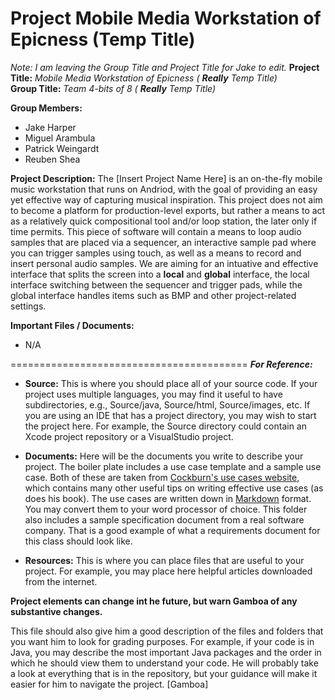 Project Mobile Media Workstation of Epicness (Temp Title)
=========================================
*Note: I am leaving the Group Title and Project Title for Jake to edit.*
**Project Title:** *Mobile Media Workstation of Epicness (* ***Really*** *Temp Title)*  
**Group Title:** *Team 4-bits of 8 (* ***Really*** *Temp Title)*

**Group Members:**
*   Jake Harper
*   Miguel Arambula
*   Patrick Weingardt
*   Reuben Shea

**Project Description:**
  The [Insert Project Name Here] is an on-the-fly mobile music workstation that runs on Andriod, with the goal of providing an easy yet effective way of capturing musical inspiration. This project does not aim to become a platform for production-level exports, but rather a means to act as a relatively quick compositional tool and/or loop station, the later only if time permits.
  This piece of software will contain a means to loop audio samples that are placed via a sequencer, an interactive sample pad where you can trigger samples using touch, as well as a means to record and insert personal audio samples. We are aiming for an intuative and effective interface that splits the screen into a **local** and **global** interface, the local interface switching between the sequencer and trigger pads, while the global interface handles items such as BMP and other project-related settings.
  
**Important Files / Documents:**
* N/A

=========================================
***For Reference:***
* **Source:** This is where you should place all of your source code.  If your project
  uses multiple languages, you may find it useful to have subdirectories, e.g.,
  Source/java, Source/html, Source/images, etc.  If you are using an IDE that has
  a project directory, you may wish to start the project here.  For example, the
  Source directory could contain an Xcode project repository or a VisualStudio
  project.

* **Documents:** Here will be the documents you write to describe your project.  The
  boiler plate includes a use case template and a sample use case.  Both of these
  are taken from [Cockburn's use cases website][1], which contains many other useful tips
  on writing effective use cases (as does his book).  The use cases are written
  down in [Markdown][2] format.  You may convert them to your word processor of
  choice.  This folder also includes a sample specification document from a real
  software company.  That is a good example of what a requirements document for this
  class should look like.

* **Resources:** This is where you can place files that are useful to your project.
  For example, you may place here helpful articles downloaded from the internet.

**Project elements can change int he future, but warn Gamboa of any substantive changes.**

This file should also give him a good description of the files and folders that you want 
him to look for grading purposes.  For example, if your code is in Java, you may describe 
the most important Java packages and the order in which he should view them to understand 
your code.  He will probably take a look at everything that is in the repository, but your
guidance will make it easier for him to navigate the project. [Gamboa]
  
[1]: http://alistair.cockburn.us/Basic+use+case+template "Alistair Cockburn on Use Cases"
[2]: http://daringfireball.net/projects/markdown/ "Markdown Documentation"
